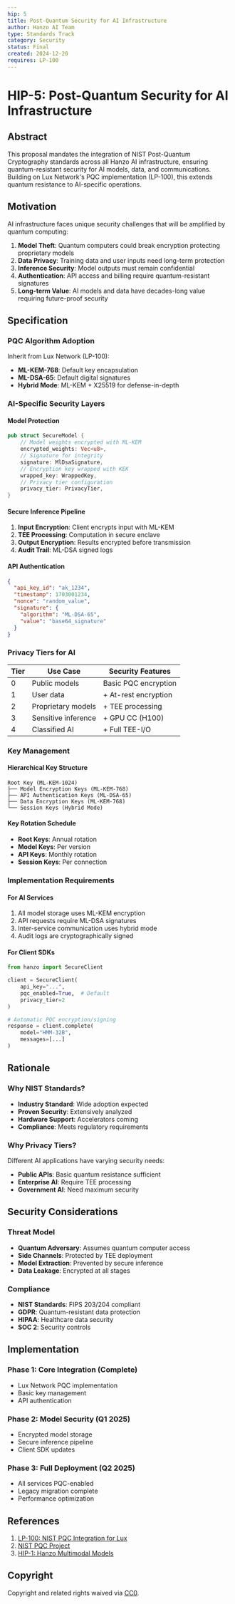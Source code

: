 ```yaml
---
hip: 5
title: Post-Quantum Security for AI Infrastructure
author: Hanzo AI Team
type: Standards Track
category: Security
status: Final
created: 2024-12-20
requires: LP-100
---
```


# HIP-5: Post-Quantum Security for AI Infrastructure

## Abstract

This proposal mandates the integration of NIST Post-Quantum Cryptography standards across all Hanzo AI infrastructure, ensuring quantum-resistant security for AI models, data, and communications. Building on Lux Network's PQC implementation (LP-100), this extends quantum resistance to AI-specific operations.

## Motivation

AI infrastructure faces unique security challenges that will be amplified by quantum computing:

1. **Model Theft**: Quantum computers could break encryption protecting proprietary models
2. **Data Privacy**: Training data and user inputs need long-term protection
3. **Inference Security**: Model outputs must remain confidential
4. **Authentication**: API access and billing require quantum-resistant signatures
5. **Long-term Value**: AI models and data have decades-long value requiring future-proof security

## Specification

### PQC Algorithm Adoption

Inherit from Lux Network (LP-100):
- **ML-KEM-768**: Default key encapsulation
- **ML-DSA-65**: Default digital signatures
- **Hybrid Mode**: ML-KEM + X25519 for defense-in-depth

### AI-Specific Security Layers

#### Model Protection
```rust
pub struct SecureModel {
    // Model weights encrypted with ML-KEM
    encrypted_weights: Vec<u8>,
    // Signature for integrity
    signature: MlDsaSignature,
    // Encryption key wrapped with KEK
    wrapped_key: WrappedKey,
    // Privacy tier configuration
    privacy_tier: PrivacyTier,
}
```

#### Secure Inference Pipeline
1. **Input Encryption**: Client encrypts input with ML-KEM
2. **TEE Processing**: Computation in secure enclave
3. **Output Encryption**: Results encrypted before transmission
4. **Audit Trail**: ML-DSA signed logs

#### API Authentication
```json
{
  "api_key_id": "ak_1234",
  "timestamp": 1703001234,
  "nonce": "random_value",
  "signature": {
    "algorithm": "ML-DSA-65",
    "value": "base64_signature"
  }
}
```

### Privacy Tiers for AI

| Tier | Use Case | Security Features |
|------|----------|-------------------|
| 0 | Public models | Basic PQC encryption |
| 1 | User data | + At-rest encryption |
| 2 | Proprietary models | + TEE processing |
| 3 | Sensitive inference | + GPU CC (H100) |
| 4 | Classified AI | + Full TEE-I/O |

### Key Management

#### Hierarchical Key Structure
```
Root Key (ML-KEM-1024)
├── Model Encryption Keys (ML-KEM-768)
├── API Authentication Keys (ML-DSA-65)
├── Data Encryption Keys (ML-KEM-768)
└── Session Keys (Hybrid Mode)
```

#### Key Rotation Schedule
- **Root Keys**: Annual rotation
- **Model Keys**: Per version
- **API Keys**: Monthly rotation
- **Session Keys**: Per connection

### Implementation Requirements

#### For AI Services
1. All model storage uses ML-KEM encryption
2. API requests require ML-DSA signatures
3. Inter-service communication uses hybrid mode
4. Audit logs are cryptographically signed

#### For Client SDKs
```python
from hanzo import SecureClient

client = SecureClient(
    api_key="...",
    pqc_enabled=True,  # Default
    privacy_tier=2
)

# Automatic PQC encryption/signing
response = client.complete(
    model="HMM-32B",
    messages=[...]
)
```

## Rationale

### Why NIST Standards?

- **Industry Standard**: Wide adoption expected
- **Proven Security**: Extensively analyzed
- **Hardware Support**: Accelerators coming
- **Compliance**: Meets regulatory requirements

### Why Privacy Tiers?

Different AI applications have varying security needs:
- **Public APIs**: Basic quantum resistance sufficient
- **Enterprise AI**: Require TEE processing
- **Government AI**: Need maximum security

## Security Considerations

### Threat Model
- **Quantum Adversary**: Assumes quantum computer access
- **Side Channels**: Protected by TEE deployment
- **Model Extraction**: Prevented by secure inference
- **Data Leakage**: Encrypted at all stages

### Compliance
- **NIST Standards**: FIPS 203/204 compliant
- **GDPR**: Quantum-resistant data protection
- **HIPAA**: Healthcare data security
- **SOC 2**: Security controls

## Implementation

### Phase 1: Core Integration (Complete)
- Lux Network PQC implementation
- Basic key management
- API authentication

### Phase 2: Model Security (Q1 2025)
- Encrypted model storage
- Secure inference pipeline
- Client SDK updates

### Phase 3: Full Deployment (Q2 2025)
- All services PQC-enabled
- Legacy migration complete
- Performance optimization

## References

1. [LP-100: NIST PQC Integration for Lux](https://github.com/luxfi/lps/blob/main/LPs/lp-100.md)
2. [NIST PQC Project](https://csrc.nist.gov/projects/post-quantum-cryptography)
3. [HIP-1: Hanzo Multimodal Models](./hip-1.md)

## Copyright

Copyright and related rights waived via [CC0](https://creativecommons.org/publicdomain/zero/1.0/).